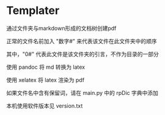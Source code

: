 # Templater

通过文件夹与markdown形成的文档树创建pdf

正常的文件名前加入 "数字#" 来代表该文件在此文件夹中的顺序

其中，"0#" 代表此文件是该文件夹的引言，不作为目录的一部分

使用 pandoc 将 md 转换为 latex

使用 xelatex 将 latex 渲染为 pdf

如果文件名中含有保留词，请在 main.py 中的 rpDic 字典中添加

本机使用软件版本见 version.txt